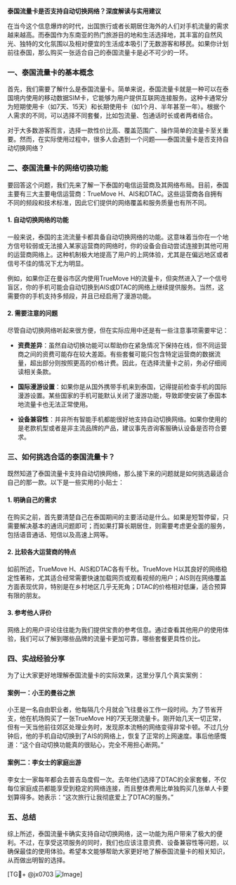 **泰国流量卡是否支持自动切换网络？深度解读与实用建议**

在当今这个信息爆炸的时代，出国旅行或者长期居住海外的人们对手机流量的需求越来越高。而泰国作为东南亚的热门旅游目的地和生活选择地，其丰富的自然风光、独特的文化氛围以及相对便宜的生活成本吸引了无数游客和移民。如果你计划前往泰国，那么购买一张适合自己的泰国流量卡是必不可少的一环。

### 一、泰国流量卡的基本概念

首先，我们需要了解什么是泰国流量卡。简单来说，泰国流量卡就是一种可以在泰国境内使用的移动数据SIM卡，它能够为用户提供互联网连接服务。这种卡通常分为短期使用卡（如7天、15天）和长期使用卡（如1个月、半年甚至一年）。根据个人需求的不同，可以选择不同套餐，比如包流量、包通话时长或者两者结合。

对于大多数游客而言，选择一款性价比高、覆盖范围广、操作简单的流量卡至关重要。然而，在实际使用过程中，很多人会遇到一个问题——泰国流量卡是否支持自动切换网络？

### 二、泰国流量卡的网络切换功能

要回答这个问题，我们先来了解一下泰国的电信运营商及其网络布局。目前，泰国主要有三大主要电信运营商：TrueMove H、AIS和DTAC。这些运营商各自拥有不同的频段和技术标准，因此它们提供的网络覆盖和服务质量也有所不同。

#### 1. **自动切换网络的功能**
一般来说，泰国的主流流量卡都具备自动切换网络的功能。这意味着当你在一个地方信号较弱或无法接入某家运营商的网络时，你的设备会自动尝试连接到其他可用的运营商网络上。这种机制极大地提高了用户的上网体验，尤其是在偏远地区或者信号不佳的情况下尤为明显。

例如，如果你正在曼谷市区内使用TrueMove H的流量卡，但突然进入了一个信号盲区，你的手机可能会自动切换到AIS或DTAC的网络上继续提供服务。当然，这需要你的手机支持多频段，并且已经启用了漫游功能。

#### 2. **需要注意的问题**
尽管自动切换网络听起来很方便，但在实际应用中还是有一些注意事项需要牢记：

- **资费差异**：虽然自动切换功能可以帮助你在紧急情况下保持在线，但不同运营商之间的资费可能存在较大差距。有些套餐可能只包含特定运营商的数据流量，超出部分则按照更高的价格计费。因此，在选择流量卡之前，务必仔细阅读相关条款。
  
- **国际漫游设置**：如果你是从国外携带手机来到泰国，记得提前检查手机的国际漫游设置。某些国家的手机可能默认关闭了漫游功能，导致即使安装了泰国本地流量卡也无法正常使用。

- **设备兼容性**：并非所有智能手机都能很好地支持自动切换网络。如果你使用的是老款机型或者是非主流品牌的产品，建议事先咨询客服确认设备是否符合要求。

### 三、如何挑选合适的泰国流量卡？

既然知道了泰国流量卡支持自动切换网络，那么接下来的问题就是如何挑选最适合自己的那一款。以下是一些实用的小贴士：

#### 1. **明确自己的需求**
在购买之前，首先要清楚自己在泰国期间的主要活动是什么。如果是短暂停留，只需要解决基本的通讯问题即可；而如果打算长期居住，则需要考虑更全面的服务，包括语音通话、短信以及高速上网等。

#### 2. **比较各大运营商的特点**
如前所述，TrueMove H、AIS和DTAC各有千秋。TrueMove H以其良好的网络稳定性著称，尤其适合经常需要快速加载网页或观看视频的用户；AIS则在网络覆盖方面表现优异，特别是在乡村地区几乎无死角；DTAC的价格相对低廉，适合预算有限的朋友。

#### 3. **参考他人评价**
网络上的用户评论往往能为我们提供宝贵的参考信息。通过查看其他用户的使用体验，我们可以了解到哪些品牌的流量卡更加可靠，哪些套餐更具性价比。

### 四、实战经验分享

为了让大家更好地理解泰国流量卡的实际效果，这里分享几个真实案例：

#### 案例一：小王的曼谷之旅
小王是一名自由职业者，他每隔几个月就会飞往曼谷工作一段时间。为了节省开支，他在机场购买了一张TrueMove H的7天无限流量卡。刚开始几天一切正常，但有一天当他前往郊区处理业务时，发现原本流畅的网络变得非常卡顿。不过几分钟后，他的手机自动切换到了AIS的网络上，恢复了正常的上网速度。事后他感慨道：“这个自动切换功能真的很贴心，完全不用担心断网。”

#### 案例二：李女士的家庭出游
李女士一家每年都会去普吉岛度假一次。去年他们选择了DTAC的全家套餐，不仅每位家庭成员都能享受到稳定的网络连接，而且整体费用比单独购买几张单人卡要划算得多。她表示：“这次旅行让我彻底爱上了DTAC的服务。”

### 五、总结

综上所述，泰国流量卡确实支持自动切换网络，这一功能为用户带来了极大的便利。不过，在享受这项服务的同时，我们也应该注意资费、设备兼容性等问题，以确保最佳的使用体验。希望本文能够帮助大家更好地了解泰国流量卡的相关知识，从而做出明智的选择。

[TG💪+ @jx0703 ![Image](https://github.com/user-attachments/assets/dbca1d08-cadb-493c-b0ec-ad6f7a83f270)]
